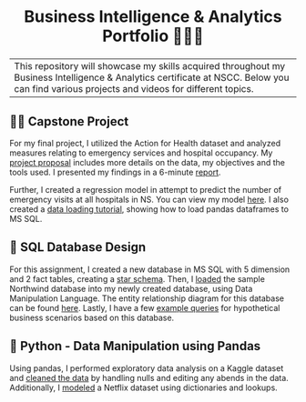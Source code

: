 <h1 align="center"> Business Intelligence & Analytics Portfolio 👩‍💻📝 </h1> <a name="top"></a>

<h3 align="center"> <table><tr><td> This repository will showcase my skills acquired throughout my Business Intelligence & Analytics certificate at NSCC. Below you can find various projects and videos for different topics. </td></tr></table> </h3>


## 👩‍🎓 Capstone Project
For my final project, I utilized the Action for Health dataset and analyzed measures relating to emergency services and hospital occupancy. My [project proposal](https://github.com/abjumana/Portfolio/blob/main/Capstone%20Project%20-%20Nova%20Scotia%20Healthcare%20(Action%20for%20Health)/Project%20Proposal.md) includes more details on the data, my objectives and the tools used. I presented my findings in a 6-minute [report](https://youtu.be/aMrKo2nOu3U).  

Further, I created a regression model in attempt to predict the number of emergency visits at all hospitals in NS. You can view my model [here](https://youtu.be/Z-BIl2x6siQ). I also created a [data loading tutorial](https://youtu.be/p8fcV-YeuZ8), showing how to load pandas dataframes to MS SQL.

## 🎨 SQL Database Design  
For this assignment, I created a new database in MS SQL with 5 dimension and 2 fact tables, creating a [star schema](https://github.com/abjumana/Portfolio/blob/main/SQL%20-%20Star%20Schema%2C%20Data%20Loading%2C%20Queries/StarSchemaScript.ipynb). Then, I [loaded](https://github.com/abjumana/Portfolio/blob/main/SQL%20-%20Star%20Schema%2C%20Data%20Loading%2C%20Queries/DataLoading.ipynb) the sample Northwind database into my newly created database, using Data Manipulation Language. The entity relationship diagram for this database can be found [here](https://github.com/abjumana/Portfolio/blob/main/SQL%20-%20Star%20Schema%2C%20Data%20Loading%2C%20Queries/Entity%20Relationship%20Diagram.png). Lastly, I have a few [example queries](https://github.com/abjumana/Portfolio/blob/main/SQL%20-%20Star%20Schema%2C%20Data%20Loading%2C%20Queries/ExampleQueries.ipynb) for hypothetical business scenarios based on this database.

## 🐍 Python - Data Manipulation using Pandas  
Using pandas, I performed exploratory data analysis on a Kaggle dataset and [cleaned the data](https://github.com/abjumana/Portfolio/blob/main/Python%20-%20%20Data%20Cleaning%20%26%20Modeling/DataCleaning_Example.ipynb) by handling nulls and editing any abends in the data. Additionally, I [modeled](https://github.com/abjumana/Portfolio/blob/main/Python%20-%20%20Data%20Cleaning%20%26%20Modeling/Modeling_Template.ipynb) a Netflix dataset using dictionaries and lookups.
